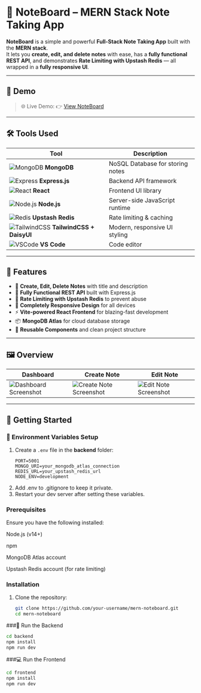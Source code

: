# 📝 NoteBoard – MERN Stack Note Taking App

**NoteBoard** is a simple and powerful **Full-Stack Note Taking App** built with the **MERN stack**.  
It lets you **create, edit, and delete notes** with ease, has a **fully functional REST API**, and demonstrates **Rate Limiting with Upstash Redis** — all wrapped in a **fully responsive UI**.

---

## 🚀 Demo

> 🌐 Live Demo: 👉 [View NoteBoard](https://noteboard-6618.onrender.com/)

---

## 🛠️ Tools Used

| Tool | Description |
|------|-------------|
| ![MongoDB](https://img.icons8.com/color/24/mongodb.png) **MongoDB** | NoSQL Database for storing notes |
| ![Express](https://img.icons8.com/ios/24/express-js.png) **Express.js** | Backend API framework |
| ![React](https://img.icons8.com/color/24/react-native.png) **React** | Frontend UI library |
| ![Node.js](https://img.icons8.com/color/24/nodejs.png) **Node.js** | Server-side JavaScript runtime |
| ![Redis](https://img.icons8.com/color/24/redis.png) **Upstash Redis** | Rate limiting & caching |
| ![TailwindCSS](https://img.icons8.com/color/24/tailwindcss.png) **TailwindCSS + DaisyUI** | Modern, responsive UI styling |
| ![VSCode](https://img.icons8.com/color/24/visual-studio-code-2019.png) **VS Code** | Code editor |

---

## 🌟 Features

- 📝 **Create, Edit, Delete Notes** with title and description  
- 🔌 **Fully Functional REST API** built with Express.js  
- 🔐 **Rate Limiting with Upstash Redis** to prevent abuse  
- 📱 **Completely Responsive Design** for all devices  
- ⚡ **Vite-powered React Frontend** for blazing-fast development  
- 📦 **MongoDB Atlas** for cloud database storage  
- 🧩 **Reusable Components** and clean project structure  

---

## 🖼️ Overview 

| Dashboard | Create Note | Edit Note |
|-----------|------------|-----------|
| ![Dashboard Screenshot](./assets/dashboard.png) | ![Create Note Screenshot](./assets/create-note.png) | ![Edit Note Screenshot](./assets/edit-note.png) |

---

## 🚀 Getting Started

### 🔐 Environment Variables Setup

1. Create a `.env` file in the **backend** folder:
   ```env
   PORT=5001
   MONGO_URI=your_mongodb_atlas_connection
   REDIS_URL=your_upstash_redis_url
   NODE_ENV=development
2. Add .env to .gitignore to keep it private.
3. Restart your dev server after setting these variables.

### Prerequisites

Ensure you have the following installed:

Node.js (v14+)

npm

MongoDB Atlas account

Upstash Redis account (for rate limiting)

### Installation

1. Clone the repository:
   ```bash
   git clone https://github.com/your-username/mern-noteboard.git
   cd mern-noteboard


###🔧 Run the Backend
   ```bash
   cd backend
   npm install
   npm run dev
   ```

###💻 Run the Frontend
   ```bash
   cd frontend
   npm install
   npm run dev
